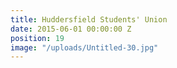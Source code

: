 ```yaml
---
title: Huddersfield Students' Union
date: 2015-06-01 00:00:00 Z
position: 19
image: "/uploads/Untitled-30.jpg"
---
```


